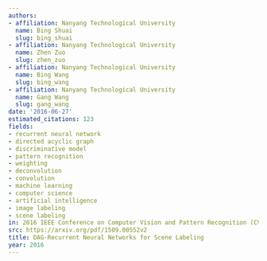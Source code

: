 ```yaml
---
authors:
- affiliation: Nanyang Technological University
  name: Bing Shuai
  slug: bing_shuai
- affiliation: Nanyang Technological University
  name: Zhen Zuo
  slug: zhen_zuo
- affiliation: Nanyang Technological University
  name: Bing Wang
  slug: bing_wang
- affiliation: Nanyang Technological University
  name: Gang Wang
  slug: gang_wang
date: '2016-06-27'
estimated_citations: 123
fields:
- recurrent neural network
- directed acyclic graph
- discriminative model
- pattern recognition
- weighting
- deconvolution
- convolution
- machine learning
- computer science
- artificial intelligence
- image labeling
- scene labeling
in: 2016 IEEE Conference on Computer Vision and Pattern Recognition (CVPR)
src: https://arxiv.org/pdf/1509.00552v2
title: DAG-Recurrent Neural Networks for Scene Labeling
year: 2016
---
```

